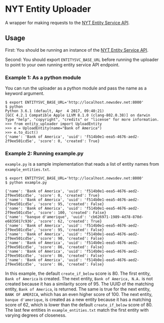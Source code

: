 # NYT Entity Uploader
A wrapper for making requests to the [NYT Entity Service API](https://github.com/newsdev/nyt-entity-service).

## Usage
First: You should be running an instance of the [NYT Entity Service API](https://github.com/newsdev/nyt-entity-service).

Second: You should export `ENTITYSVC_BASE_URL` before running the uploader to point to your own running entity service API endpoint.

### Example 1: As a python module
You can run the uploader as a python module and pass the name as a keyword argument.

```
$ export ENTITYSVC_BASE_URL='http://localhost.newsdev.net:8000'
$ python
Python 3.6.1 (default, Apr  4 2017, 09:40:21)
[GCC 4.2.1 Compatible Apple LLVM 8.1.0 (clang-802.0.38)] on darwin
Type "help", "copyright", "credits" or "license" for more information.
>>> from entity_uploader import UploadEntity
>>> e = UploadEntity(name="Bank of America")
>>> e.to_dict()
{'name': 'Bank of America', 'uuid': 'f514b0e1-eea5-4676-aed2-2f9ee501cd5e', 'score': 0, 'created': True}
```

### Example 2: Running example.py
`example.py` is a sample implementation that reads a list of entity names from `example_entities.txt`.

```
$ export ENTITYSVC_BASE_URL='http://localhost.newsdev.net:8000'
$ python example.py

{'name': 'Bank of America', 'uuid': 'f514b0e1-eea5-4676-aed2-2f9ee501cd5e', 'score': 0, 'created': True}
{'name': 'Bank of America', 'uuid': 'f514b0e1-eea5-4676-aed2-2f9ee501cd5e', 'score': 95, 'created': False}
{'name': 'Bank of America', 'uuid': 'f514b0e1-eea5-4676-aed2-2f9ee501cd5e', 'score': 100, 'created': False}
{'name': "banque d'amerique", 'uuid': 'cb626971-1989-4d78-870d-e6835017c936', 'score': 62, 'created': True}
{'name': 'Bank of America', 'uuid': 'f514b0e1-eea5-4676-aed2-2f9ee501cd5e', 'score': 95, 'created': False}
{'name': 'Bank of America', 'uuid': 'f514b0e1-eea5-4676-aed2-2f9ee501cd5e', 'score': 90, 'created': False}
{'name': 'Bank of America', 'uuid': 'f514b0e1-eea5-4676-aed2-2f9ee501cd5e', 'score': 86, 'created': False}
{'name': 'Bank of America', 'uuid': 'f514b0e1-eea5-4676-aed2-2f9ee501cd5e', 'score': 86, 'created': False}
{'name': 'Bank of America', 'uuid': 'f514b0e1-eea5-4676-aed2-2f9ee501cd5e', 'score': 86, 'created': False}
```

In this example, the default `create_if_below` score is 80. The first entity, `Bank of America` is created. The next entity, `Bank of America, N.A.` is not created because it has a similarity score of 95. The UUID of the matching entity, `Bank of America`, is returned. The same is true for the next entity, `BANK OF AMERICA`, which has an even higher score of 100. The next entity, `banque d'amerique`, is created as a new entity because it has a matching score of 62, which is lower than the default `create_if_below` score of 80. The last few entities in `example_entities.txt` match the first entity with varying degrees of closeness.
